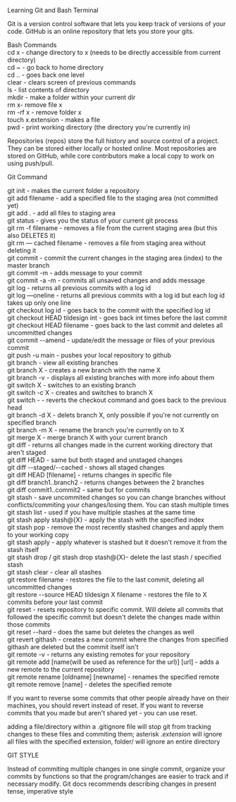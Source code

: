 Learning Git and Bash Terminal

Git is a version control software that lets you keep track of versions of your code.
GitHub is an online repository that lets you store your gits.


Bash Commands  
cd x - change directory to x (needs to be directly accessible from current directory)  
cd ~ - go back to home directory  
cd .. - goes back one level  
clear - clears screen of previous commands  
ls - list contents of directory  
mkdir - make a folder within your current dir  
rm x- remove file x  
rm -rf x - remove folder x  
touch x.extension - makes a file  
pwd - print working directory (the directory you're currently in)  

Repositories (repos) store the full history and source control of a project. They can be stored either locally or hosted online. Most repositories are stored on GitHub, while core contributors make a local copy to work on using push/pull.  


Git Command  

git init - makes the current folder a repository  
git add filename - add a specified file to the staging area (not committed yet)  
git add .  - add all files to staging area  
git status - gives you the status of your current git process  
git rm -f filename - removes a file from the current staging area (but this also DELETES it)  
git rm — cached filename - removes a file from staging area without deleting it  
git commit - commit the current changes in the staging area (index) to the master branch  
git commit -m - adds message to your commit  
git commit -a -m - commits all unsaved changes and adds message  
git log - returns all previous commits with a log id  
git log —oneline - returns all previous commits with a log id but each log id takes up only one line  
git checkout log id - goes back to the commit with the specified log id  
git checkout HEAD tildesign int - goes back int times before the last commit  
git checkout HEAD filename - goes back to the last commit and deletes all uncommitted changes  
git commit --amend - update/edit the message or files of your previous commit  
git push -u main - pushes your local repository to github  
git branch - view all existing branches  
git branch X - creates a new branch with the name X  
git branch -v - displays all existing branches with more info about them  
git switch X - switches to an existing branch  
git switch -c X - creates and switches to branch X  
git switch -    - reverts the checkout command and goes back to the previous head   
git branch -d X - delets branch X, only possible if you're not currently on specified branch  
git branch -m X - rename the branch you're currently on to X  
git merge X - merge branch X with your current branch  
git diff - returns all changes made in the current working directory that aren't staged  
git diff HEAD - same but both staged and unstaged changes  
git diff --staged/--cached - shows all staged changes  
git diff HEAD [filename] - returns changes in specific file  
git diff branch1..branch2 - returns changes between the 2 branches  
git diff commit1..commit2 - same but for commits  
git stash - save uncommited changes so you can change branches without conflicts/commiting your changes/losing them. You can stash multiple times  
git stash list - used if you have multiple stashes at the same time  
git stash apply stash@{X} - apply the stash with the specified index  
git stash pop - remove the most recently stashed changes and apply them to your working copy  
git stash apply - apply whatever is stashed but it doesn't remove it from the stash itself  
git stash drop / git stash drop stash@{X}- delete the last stash / specified stash  
git stash clear - clear all stashes  
git restore filename - restores the file to the last commit, deleting all uncommitted changes  
git restore --source HEAD tildesign X filename - restores the file to X commits before your last commit  
git reset - resets repository to specific commit. Will delete all commits that followed the specific commit but doesn't delete the changes made within those commits  
git reset --hard - does the same but deletes the changes as well  
git revert githash - creates a new commit where the changes from specified githash are deleted but the commit itself isn't  
git remote -v - returns any existing remotes for your repository  
git remote add [name(will be used as reference for the url)] [url] - adds a new remote to the current repository  
git remote rename [oldname] [newname] - renames the specified remote  
git remote remove [name] - deletes the specified remote  


If you want to reverse some commits that other people already have on their machines, you should revert instead of reset. If you want to reverse commits that you made but aren't shared yet - you can use reset.  

  
adding a file/directory within a .gitignore file will stop git from tracking changes to these files and commiting them; asterisk *.extension* will ignore all files with the specified extension, folder/ will ignore an entire directory

  
GIT STYLE  
  
Instead of commiting multiple changes in one single commit, organize your commits by functions so that the program/changes are easier to track and if necessary modify.    Git docs recommends describing changes in present tense, imperative style
